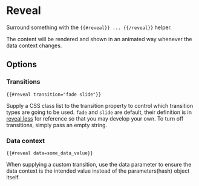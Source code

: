 # Reveal

Surround something with the `{{#reveal}} ... {{/reveal}}` helper.

The content will be rendered and shown in an animated way whenever the data context changes.

## Options

### Transitions

```{{#reveal transition="fade slide"}}```

Supply a CSS class list to the transition property to control which transition types are going to be used. `fade` and `slide` are default, their definition is in [reveal.less](reveal.less) for reference so that you may develop your own. To turn off transitions, simply pass an empty string.

### Data context

```{{#reveal data=some_data_value}}```

When supplying a custom transition, use the data parameter to ensure the data context is the intended value instead of the parameters(hash) object itself.
